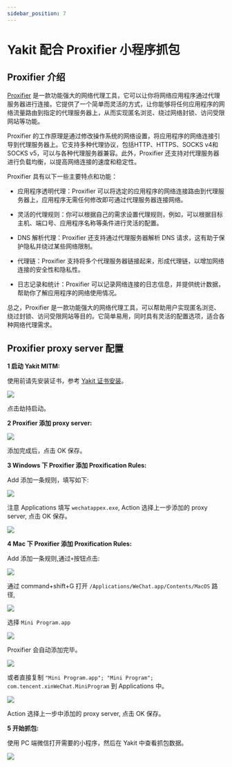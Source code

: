 ```yaml
---
sidebar_position: 7
---
```

# Yakit 配合 Proxifier 小程序抓包

## Proxifier 介绍

[Proxifier](https://www.proxifier.com/) 是一款功能强大的网络代理工具，它可以让你将网络应用程序通过代理服务器进行连接。它提供了一个简单而灵活的方式，让你能够将任何应用程序的网络流量路由到指定的代理服务器上，从而实现匿名浏览、绕过网络封锁、访问受限网站等功能。

Proxifier 的工作原理是通过修改操作系统的网络设置，将应用程序的网络连接引导到代理服务器上。它支持多种代理协议，包括HTTP、HTTPS、SOCKS v4和SOCKS v5，可以与各种代理服务器兼容。此外，Proxifier 还支持对代理服务器进行负载均衡，以提高网络连接的速度和稳定性。

Proxifier 具有以下一些主要特点和功能：

 - 应用程序透明代理：Proxifier 可以将选定的应用程序的网络连接路由到代理服务器上，应用程序无需任何修改即可通过代理服务器连接网络。

 - 灵活的代理规则：你可以根据自己的需求设置代理规则，例如，可以根据目标主机、端口号、应用程序名称等条件进行灵活的配置。

 - DNS 解析代理：Proxifier 还支持通过代理服务器解析 DNS 请求，这有助于保护隐私并绕过某些网络限制。

 - 代理链：Proxifier 支持将多个代理服务器链接起来，形成代理链，以增加网络连接的安全性和隐私性。

 - 日志记录和统计：Proxifier 可以记录网络连接的日志信息，并提供统计数据，帮助你了解应用程序的网络使用情况。

总之，Proxifier 是一款功能强大的网络代理工具，可以帮助用户实现匿名浏览、绕过封锁、访问受限网站等目的。它简单易用，同时具有灵活的配置选项，适合各种网络代理需求。

## Proxifier proxy server 配置

**1 启动 Yakit MITM:**

使用前请先安装证书，参考 [Yakit 证书安装](/products/mitm/hijack-configuration#ca证书的安装)。

![](/img/products/yakit/WeChatAppEx-1.png)

点击劫持启动。

**2 Proxifier 添加 proxy server:**

![](/img/products/yakit/WeChatAppEx-2.png)

添加完成后，点击 OK 保存。

**3 Windows 下 Proxifier 添加 Proxification Rules:**

Add 添加一条规则，填写如下:

![](/img/products/yakit/WeChatAppEx-3.png)

注意 Applications 填写 `wechatappex.exe`, Action 选择上一步添加的 proxy server, 点击 OK 保存。

![](/img/products/yakit/WeChatAppEx-4.png)

**4 Mac 下 Proxifier 添加 Proxification Rules:**

Add 添加一条规则,通过`+`按钮点击:

![](/img/products/yakit/WeChatAppEx-5.png)

通过 command+shift+G 打开 `/Applications/WeChat.app/Contents/MacOS` 路径, 

![](/img/products/yakit/WeChatAppEx-6.png)

选择 `Mini Program.app` 

![](/img/products/yakit/WeChatAppEx-7.png)

Proxifier 会自动添加完毕。

![](/img/products/yakit/WeChatAppEx-8.png)

或者直接复制 `"Mini Program.app"; "Mini Program"; com.tencent.xinWeChat.MiniProgram` 到 Applications 中。

![](/img/products/yakit/WeChatAppEx-8.png)

Action 选择上一步中添加的 proxy server, 点击 OK 保存。

**5 开始抓包:**

使用 PC 端微信打开需要的小程序，然后在 Yakit 中查看抓包数据。

![](/img/products/yakit/WeChatAppEx-9.png)


